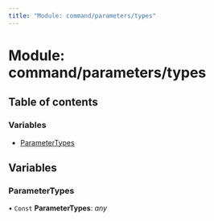 ```yaml
---
title: "Module: command/parameters/types"
---
```


# Module: command/parameters/types

## Table of contents

### Variables

- [ParameterTypes](command_parameters_types.md#parametertypes)

## Variables

### ParameterTypes

• `Const` **ParameterTypes**: *any*
